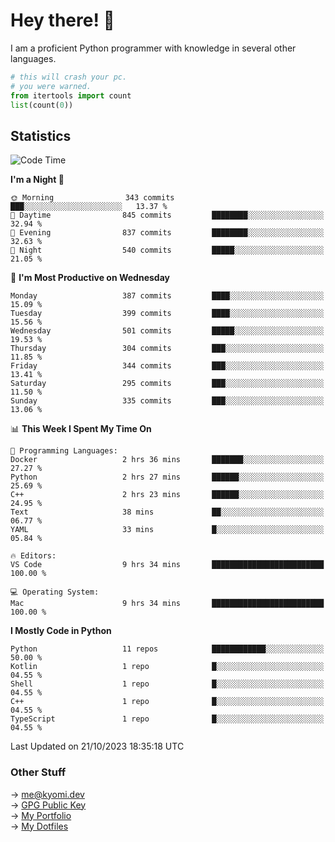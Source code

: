 # Hey there! 👋

I am a proficient Python programmer with knowledge in several other languages.

```py
# this will crash your pc.
# you were warned.
from itertools import count
list(count(0))
```

## Statistics
<!--START_SECTION:waka-->
![Code Time](http://img.shields.io/badge/Code%20Time-512%20hrs%204%20mins-blue)

**I'm a Night 🦉** 

```text
🌞 Morning                343 commits         ███░░░░░░░░░░░░░░░░░░░░░░   13.37 % 
🌆 Daytime                845 commits         ████████░░░░░░░░░░░░░░░░░   32.94 % 
🌃 Evening                837 commits         ████████░░░░░░░░░░░░░░░░░   32.63 % 
🌙 Night                  540 commits         █████░░░░░░░░░░░░░░░░░░░░   21.05 % 
```
📅 **I'm Most Productive on Wednesday** 

```text
Monday                   387 commits         ████░░░░░░░░░░░░░░░░░░░░░   15.09 % 
Tuesday                  399 commits         ████░░░░░░░░░░░░░░░░░░░░░   15.56 % 
Wednesday                501 commits         █████░░░░░░░░░░░░░░░░░░░░   19.53 % 
Thursday                 304 commits         ███░░░░░░░░░░░░░░░░░░░░░░   11.85 % 
Friday                   344 commits         ███░░░░░░░░░░░░░░░░░░░░░░   13.41 % 
Saturday                 295 commits         ███░░░░░░░░░░░░░░░░░░░░░░   11.50 % 
Sunday                   335 commits         ███░░░░░░░░░░░░░░░░░░░░░░   13.06 % 
```


📊 **This Week I Spent My Time On** 

```text
💬 Programming Languages: 
Docker                   2 hrs 36 mins       ███████░░░░░░░░░░░░░░░░░░   27.27 % 
Python                   2 hrs 27 mins       ██████░░░░░░░░░░░░░░░░░░░   25.69 % 
C++                      2 hrs 23 mins       ██████░░░░░░░░░░░░░░░░░░░   24.95 % 
Text                     38 mins             ██░░░░░░░░░░░░░░░░░░░░░░░   06.77 % 
YAML                     33 mins             █░░░░░░░░░░░░░░░░░░░░░░░░   05.84 % 

🔥 Editors: 
VS Code                  9 hrs 34 mins       █████████████████████████   100.00 % 

💻 Operating System: 
Mac                      9 hrs 34 mins       █████████████████████████   100.00 % 
```

**I Mostly Code in Python** 

```text
Python                   11 repos            ████████████░░░░░░░░░░░░░   50.00 % 
Kotlin                   1 repo              █░░░░░░░░░░░░░░░░░░░░░░░░   04.55 % 
Shell                    1 repo              █░░░░░░░░░░░░░░░░░░░░░░░░   04.55 % 
C++                      1 repo              █░░░░░░░░░░░░░░░░░░░░░░░░   04.55 % 
TypeScript               1 repo              █░░░░░░░░░░░░░░░░░░░░░░░░   04.55 % 
```




 Last Updated on 21/10/2023 18:35:18 UTC
<!--END_SECTION:waka-->

### Other Stuff

→ [me@kyomi.dev](mailto:me@kyomi.dev)\
→ [GPG Public Key](https://github.com/bitterteriyaki.gpg)\
→ [My Portfolio](https://kyomi.dev)\
→ [My Dotfiles](https://github.com/bitterteriyaki/dotfiles)

